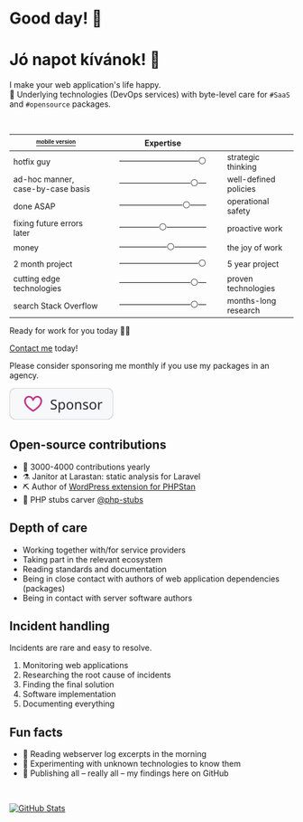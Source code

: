 # Good day! 👋

# Jó napot kívánok! 👋

I make your web application's life happy.  
📡 Underlying technologies (DevOps services) with byte-level care for `#SaaS` and `#opensource` packages.

<br>

| [<sub><sup>mobile version</sup></sub>](https://github.com/szepeviktor/szepeviktor/blob/mobile/README.md#user-content-expertise) | &nbsp;&nbsp;&nbsp;&nbsp;&nbsp;&nbsp;&nbsp;&nbsp;&nbsp;&nbsp;&nbsp;&nbsp;&nbsp;&nbsp;&nbsp;&nbsp;&nbsp;&nbsp;Expertise&nbsp;&nbsp;&nbsp;&nbsp;&nbsp;&nbsp;&nbsp;&nbsp;&nbsp;&nbsp;&nbsp;&nbsp;&nbsp;&nbsp;&nbsp;&nbsp;&nbsp;&nbsp; | |
| --- |:---------:| --- |
| hotfix guy | &emsp;&mdash;&mdash;&mdash;&mdash;&mdash;&mdash;&mdash;&mdash;&mdash;&mdash;:white_circle:&emsp; | strategic thinking |
| ad-hoc manner, case-by-case basis | &emsp;&mdash;&mdash;&mdash;&mdash;&mdash;&mdash;&mdash;&mdash;&mdash;:white_circle:&mdash;&emsp; | well-defined policies |
| done ASAP | &emsp;&mdash;&mdash;&mdash;&mdash;&mdash;&mdash;&mdash;&mdash;:white_circle:&mdash;&mdash;&emsp; | operational safety |
| fixing future errors later | &emsp;&mdash;&mdash;&mdash;&mdash;&mdash;:white_circle:&mdash;&mdash;&mdash;&mdash;&mdash;&emsp; | proactive work |
| money | &emsp;&mdash;&mdash;&mdash;&mdash;&mdash;&mdash;:white_circle:&mdash;&mdash;&mdash;&mdash;&emsp; | the joy of work |
| 2 month project | &emsp;&mdash;&mdash;&mdash;&mdash;&mdash;&mdash;&mdash;&mdash;&mdash;&mdash;:white_circle:&emsp; | 5 year project |
| cutting edge technologies | &emsp;&mdash;&mdash;&mdash;&mdash;&mdash;&mdash;&mdash;&mdash;&mdash;:white_circle:&mdash;&emsp; | proven technologies |
| search Stack Overflow | &emsp;&mdash;&mdash;&mdash;&mdash;&mdash;&mdash;&mdash;&mdash;&mdash;:white_circle:&mdash;&emsp; | months-long research |

Ready for work for you today 🏃‍♂️

[Contact me](mailto:viktor@szepe.net) today!

Please consider sponsoring me monthly if you use my packages in an agency.

[![Sponsor](https://github.com/szepeviktor/.github/raw/master/.github/assets/github-like-sponsor-button.svg)](https://github.com/sponsors/szepeviktor)

## Open-source contributions

- 🤯 3000-4000 contributions yearly
- ⚗️ Janitor at Larastan: static analysis for Laravel
- ⛏️ Author of [WordPress extension for PHPStan](https://packagist.org/packages/szepeviktor/phpstan-wordpress/stats)
- 🌳 PHP stubs carver [@php-stubs](https://github.com/php-stubs/)

## Depth of care

- Working together with/for service providers
- Taking part in the relevant ecosystem
- Reading standards and documentation
- Being in close contact with authors of web application dependencies (packages)
- Being in contact with server software authors

## Incident handling

Incidents are rare and easy to resolve.

1. Monitoring web applications
2. Researching the root cause of incidents
3. Finding the final solution
4. Software implementation
5. Documenting everything

## Fun facts

- 🎈 Reading webserver log excerpts in the morning
- 🎈 Experimenting with unknown technologies to know them
- 🎈 Publishing all &ndash; really all &ndash; my findings here on GitHub

<br>

[![GitHub Stats](https://github-readme-stats.vercel.app/api?username=szepeviktor)](https://github.com/pulls?q=author%3Aszepeviktor+sort%3Aupdated-desc)
